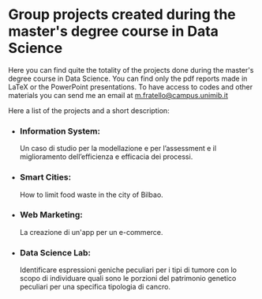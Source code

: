 # Group projects created during the master's degree course in Data Science

Here you can find quite the totality of the projects done during the master's degree course in Data Science.
You can find only the pdf reports made in LaTeX or the PowerPoint presentations.
To have access to codes and other materials you can send me an email at m.fratello@campus.unimib.it

Here a list of the projects and a short description:
- ### Information System: 
  Un caso di studio per la modellazione e per l’assessment e il miglioramento dell’efficienza e efficacia dei processi.
- ### Smart Cities: 
  How to limit food waste in the city of Bilbao.
- ### Web Marketing: 
  La creazione di un'app per un e-commerce.
- ### Data Science Lab: 
  Identificare espressioni geniche peculiari per i tipi di tumore con lo scopo di individuare quali sono le porzioni del patrimonio genetico peculiari per una specifica tipologia di cancro.




